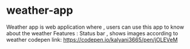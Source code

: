 # weather-app
Weather app is web application where , users can use this app to know about the weather
Features : Status bar , shows images according to weather
codepen link:  https://codepen.io/kalyani3665/pen/jOLEVeM
